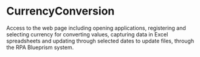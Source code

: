 # CurrencyConversion
Access to the web page including opening applications, registering and selecting currency for converting values, capturing data in Excel spreadsheets and updating through selected dates to update files, through the RPA Blueprism system.
